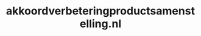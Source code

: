 ---
layout: post
title: "akkoordverbeteringproductsamenstelling.nl"
internal_url: "/dutchgov/akkoordverbeteringproductsamenstelling.nl.html"
subdomains_count: 2
all_subdomains_count: 3
urls_count: 2
ssl_rank: 0
http_rank: 65
url_link: /data/akkoordverbeteringproductsamenstelling.nl/urls.txt
all_subdomains_link: /data/akkoordverbeteringproductsamenstelling.nl/all_subdomains.txt
subdomains_link: /data/akkoordverbeteringproductsamenstelling.nl/subdomains.txt
categories: dutchgov
---